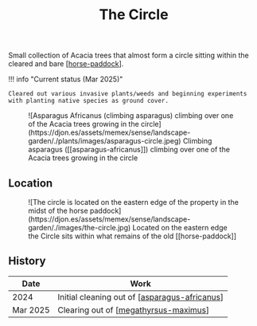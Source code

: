 ﻿---
backlinks:
- title: Bush regeneration (Wood duck meadows)
  url: /sense/landscape-garden/regeneration.html
- title: Wood duck meadows
  url: /sense/landscape-garden/wood-duck-meadows.html
- title: Horse paddock
  url: /sense/landscape-garden/horse-paddock.html
tags: wood-duck-meadows
title: The Circle
type: zone
---
Small collection of Acacia trees that almost form a circle sitting within the cleared and bare [[horse-paddock]].

!!! info "Current status (Mar 2025)"

    Cleared out various invasive plants/weeds and beginning experiments with planting native species as ground cover.

<figure markdown>
![Asparagus Africanus (climbing asparagus) climbing over one of the Acacia trees growing in the circle](https://djon.es/assets/memex/sense/landscape-garden/./plants/images/asparagus-circle.jpeg)
<caption>Climbing asparagus ([[asparagus-africanus]]) climbing over one of the Acacia trees growing in the circle</caption>
</figure>

## Location

<figure markdown>
![The circle is located on the eastern edge of the property in the midst of the horse paddock](https://djon.es/assets/memex/sense/landscape-garden/./images/the-circle.jpg)
<caption>Located on the eastern edge the Circle sits within what remains of the old [[horse-paddock]]</caption>
</figure>

## History 

| Date | Work |
| ---- | ---- |
| 2024 | Initial cleaning out of [[asparagus-africanus]] |
| Mar 2025 | Clearing out of [[megathyrsus-maximus]] |

[//begin]: # "Autogenerated link references for markdown compatibility"
[horse-paddock]: horse-paddock "Horse paddock"
[asparagus-africanus]: plants/asparagus-africanus "Asparagus africanus (Climbing asparagus fern)"
[megathyrsus-maximus]: plants/megathyrsus-maximus "Megathyrsus maximus (Guinea grass)"
[//end]: # "Autogenerated link references"